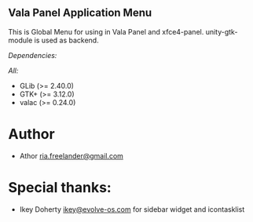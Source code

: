 Vala Panel Application Menu
---

This is Global Menu for using in Vala Panel and xfce4-panel. unity-gtk-module is used as backend.

*Dependencies:*

*All:*
 * GLib (>= 2.40.0)
 * GTK+ (>= 3.12.0)
 * valac (>= 0.24.0)

Author
===
 * Athor <ria.freelander@gmail.com>

Special thanks:
===
 * Ikey Doherty <ikey@evolve-os.com> for sidebar widget and icontasklist
